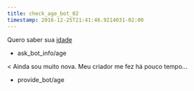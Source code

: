 ```yaml
---
title: check_age_bot_02
timestamp: 2016-12-25T21:41:46.9214031-02:00
---
```


Quero saber sua [idade](interest)
* ask_bot_info/age

< Ainda sou muito nova. Meu criador me fez há pouco tempo...
* provide_bot/age
